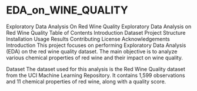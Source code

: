 # EDA_on_WINE_QUALITY
Exploratory Data Analysis On Red Wine Quality 
Exploratory Data Analysis on Red Wine Quality
Table of Contents
Introduction
Dataset
Project Structure
Installation
Usage
Results
Contributing
License
Acknowledgements
Introduction
This project focuses on performing Exploratory Data Analysis (EDA) on the red wine quality dataset. The main objective is to analyze various chemical properties of red wine and their impact on wine quality.

Dataset
The dataset used for this analysis is the Red Wine Quality dataset from the UCI Machine Learning Repository. It contains 1,599 observations and 11 chemical properties of red wine, along with a quality score.

